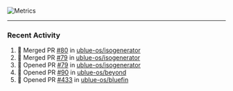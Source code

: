 ![Metrics](https://metrics.lecoq.io/KyleGospo?template=classic&base=header%2C%20activity%2C%20community%2C%20repositories%2C%20metadata&base.indepth=false&base.hireable=false&base.skip=false&config.timezone=America%2FLos_Angeles)

---
### Recent Activity
<!--START_SECTION:activity-->
1. 🎉 Merged PR [#80](https://github.com/ublue-os/isogenerator/pull/80) in [ublue-os/isogenerator](https://github.com/ublue-os/isogenerator)
2. 🎉 Merged PR [#79](https://github.com/ublue-os/isogenerator/pull/79) in [ublue-os/isogenerator](https://github.com/ublue-os/isogenerator)
3. 💪 Opened PR [#79](https://github.com/ublue-os/isogenerator/pull/79) in [ublue-os/isogenerator](https://github.com/ublue-os/isogenerator)
4. 💪 Opened PR [#90](https://github.com/ublue-os/beyond/pull/90) in [ublue-os/beyond](https://github.com/ublue-os/beyond)
5. 💪 Opened PR [#433](https://github.com/ublue-os/bluefin/pull/433) in [ublue-os/bluefin](https://github.com/ublue-os/bluefin)
<!--END_SECTION:activity-->
